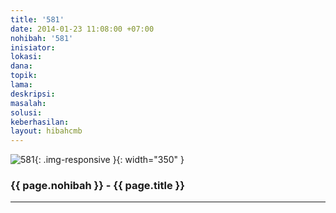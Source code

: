 ```yaml
---
title: '581'
date: 2014-01-23 11:08:00 +07:00
nohibah: '581'
inisiator: 
lokasi: 
dana: 
topik: 
lama: 
deskripsi: 
masalah: 
solusi: 
keberhasilan: 
layout: hibahcmb
---
```


![581](/static/img/hibahcmb/581.png){: .img-responsive }{: width="350" }

### {{ page.nohibah }} - {{ page.title }}

---
